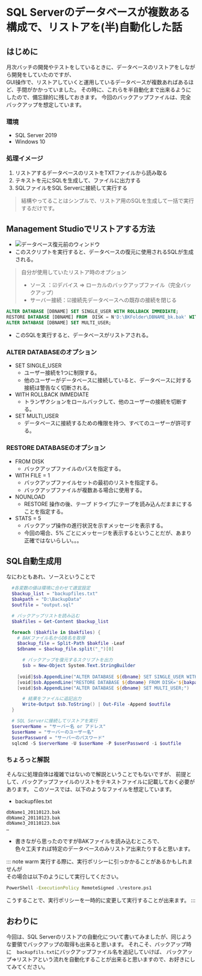 # SQL Serverのデータベースが複数ある構成で、リストアを(半)自動化した話

## はじめに
月次バッチの開発やテストをしているときに、データベースのリストアをしながら開発をしていたのですが、  
GUI操作で、リストアしていくと運用しているデータベースが複数あればあるほど、手間がかかっていました。
その時に、これらを半自動化まで出来るようにしたので、備忘録的に残しておきます。
今回のバックアップファイルは、完全バックアップを想定しています。

### 環境
- SQL Server 2019
- Windows 10

### 処理イメージ

1. リストアするデータベースのリストをTXTファイルから読み取る
2. テキストを元にSQLを生成して、ファイルに出力する
3. SQLファイルをSQL Serverに接続して実行する

> 結構やってることはシンプルで、リストア用のSQLを生成して一括で実行するだけです。

## Management Studioでリストアする方法
- ![データベース復元前のウィンドウ](https://)
- このスクリプトを実行すると、データベースの復元に使用されるSQLが生成される。

> 自分が使用していたリストア時のオプション
> - ソース     ：☑デバイス ⇒ ローカルのバックアップファイル（完全バックアップ）
> - サーバー接続：☑接続先データベースへの既存の接続を閉じる

```sql
ALTER DATABASE [DBNAME] SET SINGLE_USER WITH ROLLBACK IMMEDIATE;
RESTORE DATABASE [DBNAME] FROM  DISK = N'D:\BKFolder\DBNAME_bk.bak' WITH  FILE = 1,  NOUNLOAD,  STATS = 5;
ALTER DATABASE [DBNAME] SET MULTI_USER;
```
- このSQLを実行すると、データベースがリストアされる。

### ALTER DATABASEのオプション
- SET SINGLE_USER 
    - ユーザー接続を1つに制限する。
    - 他のユーザーがデータベースに接続していると、データベースに対する接続は警告なく切断される。
- WITH ROLLBACK IMMEDIATE
    - トランザクションをロールバックして、他のユーザーの接続を切断する。
- SET MULTI_USER
  - データベースに接続するための権限を持つ、すべてのユーザーが許可する。

### RESTORE DATABASEのオプション
- FROM DISK  
    - バックアップファイルのパスを指定する。
- WITH FILE = 1
  - バックアップファイルセットの最初のリストを指定する。
  - バックアップファイルが複数ある場合に使用する。
- NOUNLOAD
  - RESTORE 操作の後、テープ ドライブにテープを読み込んだままにすることを指定する。
- STATS = 5
  - バックアップ操作の進行状況を示すメッセージを表示する。
  - 今回の場合、5% ごとにメッセージを表示するということだが、あまり正確ではないらしい。。。

## SQL自動生成用
なにわともあれ、ソースということで

```ps1
  #各変数の値は環境に合わせて適宜設定
  $backup_list = "backupfiles.txt"
  $bakpath = "D:\BackupData"
  $outfile = "output.sql"

  # バックアップリストを読み込む
  $bakfiles = Get-Content $backup_list

  foreach ($bakfile in $bakfiles) {
    # BAKファイル名からDB名を取得
    $backup_file = Split-Path $bakfile -Leaf
    $dbname = $backup_file.split("_")[0]

      # バックアップを復元するスクリプトを出力
      $sb = New-Object System.Text.StringBuilder
      
    [void]$sb.AppendLine("ALTER DATABASE ${dbname} SET SINGLE_USER WITH ROLLBACK IMMEDIATE;")
    [void]$sb.AppendLine("RESTORE DATABASE ${dbname} FROM DISK='${bakpath}\${backup_file}' WITH RECOVERY")
    [void]$sb.AppendLine("ALTER DATABASE ${dbname} SET MULTI_USER;")

      # 結果をファイルに追記出力
      Write-Output $sb.ToString() | Out-File -Append $outfile
  }

  # SQL Serverに接続してリストアを実行
  $serverName = "サーバー名 or アドレス"
  $userName = "サーバーのユーザー名"
  $userPassword = "サーバーのパスワード"
  sqlcmd -S $serverName -U $userName -P $userPassword -i $outfile
```

### ちょろっと解説
そんなに処理自体は複雑ではないので解説ということでもないですが、
前提として、バックアップファイルのリストをテキストファイルに記載しておく必要があります。
このソースでは、以下のようなファイルを想定しています。

- backupfiles.txt
```txt
dbName1_20110123.bak
dbName2_20110123.bak
dbName3_20110123.bak
…
```
- 書きながら思ったのですがBAKファイルを読み込むところで、  
  色々工夫すれば特定のデータベースのみリストア出来たりすると思います。


::: note warm
実行する際に、実行ポリシーに引っかかることがあるかもしれませんが  
その場合は以下のようにして実行してください。

```cmd
PowerShell -ExecutionPolicy RemoteSigned .\restore.ps1
```

こうすることで、実行ポリシーを一時的に変更して実行することが出来ます。
:::

## おわりに
今回は、SQL Serverのリストアの自動化について書いてみましたが、同じような要領でバックアップの取得も出来ると思います。
それこそ、バックアップ時に　`backupfils.txt`にバックアップファイル名を追記していけば、
バックアップ⇒リストアという流れを自動化することが出来ると思いますので、お好きにしてみてください。
